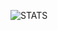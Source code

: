 ![STATS](https://github-readme-stats.vercel.app/api/top-langs/?username=dalmatheo&layout=compact&locale=fr&theme=gotham)
